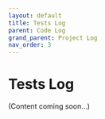 ```yaml
---
layout: default
title: Tests Log
parent: Code Log
grand_parent: Project Log
nav_order: 3
---
```


# Tests Log

(Content coming soon...)
